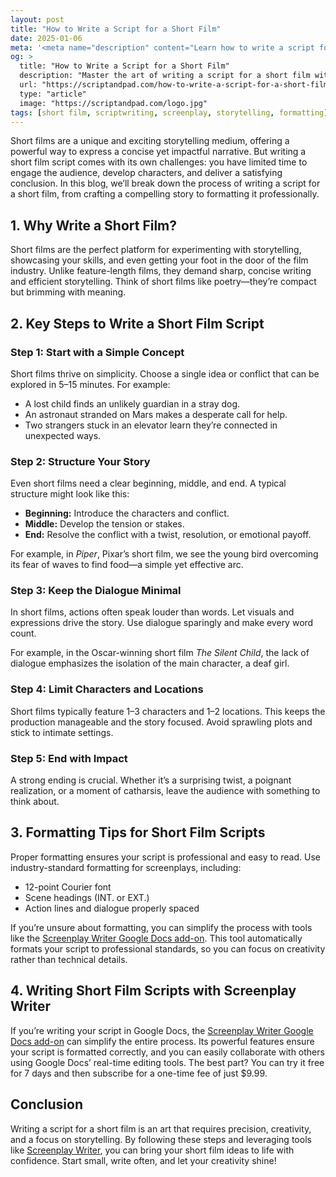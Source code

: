 ```yaml
---
layout: post
title: "How to Write a Script for a Short Film"
date: 2025-01-06
meta: '<meta name="description" content="Learn how to write a script for a short film with step-by-step tips, formatting guidelines, and storytelling techniques for your next creative project."><meta name="keywords" content="short film script, how to write a short film script, screenplay writing, short film storytelling, script formatting tips"><meta name="author" content="Screenplay Writer"><meta name="robots" content="index, follow"><link rel="canonical" href="https://scriptandpad.com/how-to-write-a-script-for-a-short-film">'
og: >
  title: "How to Write a Script for a Short Film"
  description: "Master the art of writing a script for a short film with tips on story structure, dialogue, and professional formatting."
  url: "https://scriptandpad.com/how-to-write-a-script-for-a-short-film"
  type: "article"
  image: "https://scriptandpad.com/logo.jpg"
tags: [short film, scriptwriting, screenplay, storytelling, formatting]
---
```

<p>Short films are a unique and exciting storytelling medium, offering a powerful way to express a concise yet impactful narrative. But writing a short film script comes with its own challenges: you have limited time to engage the audience, develop characters, and deliver a satisfying conclusion. In this blog, we’ll break down the process of writing a script for a short film, from crafting a compelling story to formatting it professionally.</p>

<h2>1. Why Write a Short Film?</h2>
<p>Short films are the perfect platform for experimenting with storytelling, showcasing your skills, and even getting your foot in the door of the film industry. Unlike feature-length films, they demand sharp, concise writing and efficient storytelling. Think of short films like poetry—they’re compact but brimming with meaning.</p>

<h2>2. Key Steps to Write a Short Film Script</h2>

<h3>Step 1: Start with a Simple Concept</h3>
<p>Short films thrive on simplicity. Choose a single idea or conflict that can be explored in 5–15 minutes. For example:</p>
<ul>
  <li>A lost child finds an unlikely guardian in a stray dog.</li>
  <li>An astronaut stranded on Mars makes a desperate call for help.</li>
  <li>Two strangers stuck in an elevator learn they’re connected in unexpected ways.</li>
</ul>

<h3>Step 2: Structure Your Story</h3>
<p>Even short films need a clear beginning, middle, and end. A typical structure might look like this:</p>
<ul>
  <li><strong>Beginning:</strong> Introduce the characters and conflict.</li>
  <li><strong>Middle:</strong> Develop the tension or stakes.</li>
  <li><strong>End:</strong> Resolve the conflict with a twist, resolution, or emotional payoff.</li>
</ul>
<p>For example, in <em>Piper</em>, Pixar’s short film, we see the young bird overcoming its fear of waves to find food—a simple yet effective arc.</p>

<h3>Step 3: Keep the Dialogue Minimal</h3>
<p>In short films, actions often speak louder than words. Let visuals and expressions drive the story. Use dialogue sparingly and make every word count.</p>
<p>For example, in the Oscar-winning short film <em>The Silent Child</em>, the lack of dialogue emphasizes the isolation of the main character, a deaf girl.</p>

<h3>Step 4: Limit Characters and Locations</h3>
<p>Short films typically feature 1–3 characters and 1–2 locations. This keeps the production manageable and the story focused. Avoid sprawling plots and stick to intimate settings.</p>

<h3>Step 5: End with Impact</h3>
<p>A strong ending is crucial. Whether it’s a surprising twist, a poignant realization, or a moment of catharsis, leave the audience with something to think about.</p>

<h2>3. Formatting Tips for Short Film Scripts</h2>
<p>Proper formatting ensures your script is professional and easy to read. Use industry-standard formatting for screenplays, including:</p>
<ul>
  <li>12-point Courier font</li>
  <li>Scene headings (INT. or EXT.)</li>
  <li>Action lines and dialogue properly spaced</li>
</ul>

<p>If you’re unsure about formatting, you can simplify the process with tools like the <a href="https://workspace.google.com/marketplace/app/screenplay_writer/417536167724" target="_blank">Screenplay Writer Google Docs add-on</a>. This tool automatically formats your script to professional standards, so you can focus on creativity rather than technical details.</p>

<h2>4. Writing Short Film Scripts with Screenplay Writer</h2>
<p>If you’re writing your script in Google Docs, the <a href="https://workspace.google.com/marketplace/app/screenplay_writer/417536167724" target="_blank">Screenplay Writer Google Docs add-on</a> can simplify the entire process. Its powerful features ensure your script is formatted correctly, and you can easily collaborate with others using Google Docs’ real-time editing tools. The best part? You can try it free for 7 days and then subscribe for a one-time fee of just $9.99.</p>

<h2>Conclusion</h2>
<p>Writing a script for a short film is an art that requires precision, creativity, and a focus on storytelling. By following these steps and leveraging tools like <a href="https://workspace.google.com/marketplace/app/screenplay_writer/417536167724" target="_blank">Screenplay Writer</a>, you can bring your short film ideas to life with confidence. Start small, write often, and let your creativity shine!</p>
